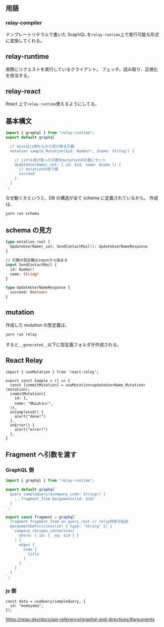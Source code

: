 ## 用語

### relay-compiler

テンプレートリテラルで書いた GraphQL を`relay-runtime`上で実行可能な形式に変換してくれる。

## relay-runtime

実際にリクエストを実行しているクライアント。
フェッチ、読み取り、正規化を担当する。

## relay-react

React 上で`relay-runtime`使えるようにしてる。

## 基本構文

```ts
import { graphql } from "relay-runtime";
export default graphql`

  // $xxxはjs側からから受け取る引数
  mutation sample_Mutation($id: Number!, $name: String!) {

    // jsから受け取った引数をmutationの引数にセット
    UpdateUserName(_set: { id: $id, name: $name }) {
      // mutationの返り値
      succeed
    }
  }
`;
```

なぜ動くかというと、DB の構造が全て schema に定義されているから。
作成は、

```bash
yarn run schema
```

## schema の見方

```schema.graphql
type mutation_root {
  UpdateUserName(_set: SendContactMail!): UpdateUserNameResponse
}

// 引数の型定義はinputから始まる
input SendContactMail {
  id: Number!
  name: String!
}

type UpdateUserNameResponse {
  succeed: Boolean!
}

```

## mutation

作成した mutation の型定義は、

```bash
yarn run relay
```

すると`__generated__`以下に型定義フォルダが作成される。

## React Relay

```tsx
import { useMutation } from 'react-relay';

export const Sample = () => {
  const [commitMutation] = useMutation<updateUserName_Mutation>(mutation);
  commitMutation({
    id: 1,
    name: "桃山みらい",
  )},
  onCompleted() {
    alert("done!")
  },
  onError() {
    alert("error!")
  },
}
```

## Fragment へ引数を渡す

### GraphQL 側

```ts
import { graphql } from "relay-runtime";

export default graphql`
  query sampleQuery($company_code: String!) {
    ...fragment_Item @arguments(id: $id)
  }
`;

export const fragment = graphql`
  fragment fragment_Item on query_root // relay特有の名前
  @argumentDefinitions(id: { type: "String" }) {
    company_reviews_connection(
      where: { id: { _eq: $id } }
    ) {
      edges {
        node {
          title
        }
      }
    }
  }
`;
```

### js 側

```tsx
const data = useQuery(sampleQuery, {
  id: "momoyama",
});
```

https://relay.dev/docs/api-reference/graphql-and-directives/#arguments
